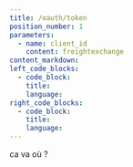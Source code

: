 ```yaml
---
title: /oauth/token
position_number: 1
parameters:
  - name: client_id
    content: freightexchange
content_markdown:
left_code_blocks:
  - code_block:
    title:
    language:
right_code_blocks:
  - code_block:
    title:
    language:
---
```


ca va o&ugrave; ?